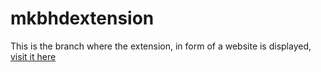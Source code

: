 # mkbhdextension

This is the branch where the extension, in form of a website is displayed, [visit it here](https://kendalldoescoding.gq/mkbhdextension)
